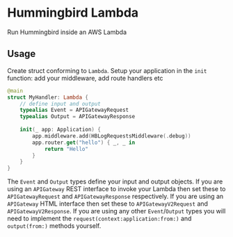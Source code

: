 # Hummingbird Lambda

Run Hummingbird inside an AWS Lambda

## Usage

Create struct conforming to `Lambda`. Setup your application in the `init` function: add your middleware, add route handlers etc

```swift
@main
struct MyHandler: Lambda {
    // define input and output
    typealias Event = APIGatewayRequest
    typealias Output = APIGatewayResponse
    
    init(_ app: Application) {
        app.middleware.add(HBLogRequestsMiddleware(.debug))
        app.router.get("hello") { _, _ in
            return "Hello"
        }
    }
}
```

The `Event` and `Output` types define your input and output objects. If you are using an `APIGateway` REST interface to invoke your Lambda then set these to `APIGatewayRequest` and `APIGatewayResponse` respectively. If you are using an `APIGateway` HTML interface then set these to `APIGatewayV2Request` and `APIGatewayV2Response`. If you are using any other `Event`/`Output` types you will need to implement the `request(context:application:from:)` and `output(from:)` methods yourself.
